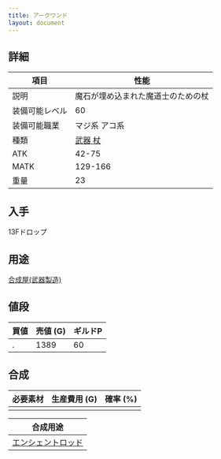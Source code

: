 ```yaml
---
title: アークワンド
layout: document
---
```

## 詳細


|項目|性能|
|---|---|
|説明|魔石が埋め込まれた魔道士のための杖|
|装備可能レベル|60|
|装備可能職業|マジ系 アコ系|
|種類|[武器 杖](武器(杖))|
|ATK|42-75|
|MATK|129-166|
|重量|23|

## 入手

13Fドロップ

## 用途

[合成屋(武器製造)](合成屋(武器製造))

## 値段


|買値|売値 (G)|ギルドP|
|---|---|---|
|.|1389|60|

## 合成


|必要素材|生産費用 (G)|確率 (%)|
|---|---|---|
||||


|合成用途|
|---|
|[エンシェントロッド](エンシェントロッド)|
